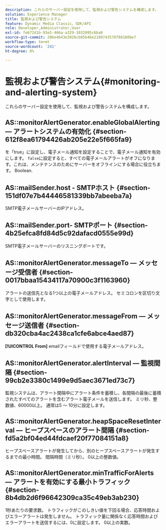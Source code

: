 ```yaml
---
description: これらのサーバー設定を使用して、監視および警告システムを構成します。
solution: Experience Manager
title: 監視および警告システム
feature: Dynamic Media Classic、SDK/API
role: Developer,Administrator,User
exl-id: fe672d1b-93e5-466a-a329-3032095c6ba8
source-git-commit: 206e4643e3926cb85b4be2189743578f88180be7
workflow-type: tm+mt
source-wordcount: '241'
ht-degree: 0%

---
```


# 監視および警告システム{#monitoring-and-alerting-system}

これらのサーバー設定を使用して、監視および警告システムを構成します。

## AS::monitorAlertGenerator.enableGlobalAlerting — アラートシステムの有効化 {#section-612f8ea61794426ab205e22e5f665fa9}

を「true」に設定し、電子メール通知を設定することで、電子メール通知を有効にします。 `false`に設定すると、すべての電子メールアラートがオフになります。これは、メンテナンスのためにサーバーをオフラインにする場合に役立ちます。 Boolean.

## AS::mailSender.host - SMTPホスト {#section-151df07e7b44446581339bb7abeeba7a}

SMTP電子メールサーバーのIPアドレス。

## AS::mailSender.port- SMTPポート {#section-4b25efca8fd84d5c92dafacd0555e99d}

SMTP電子メールサーバーのリスニングポートです。

## AS::monitorAlertGenerator.messageTo — メッセージ受信者 {#section-0017bbaa15434117a70900c3f1163960}

アラートの送信先となる1つ以上の電子メールアドレス。 セミコロンを区切り文字として使用します。

## AS::monitorAlertGenerator.messageFrom — メッセージ送信者 {#section-db320cba4ac2438ca1cfe6abce4aed87}

**[!UICONTROL From]** emailフィールドで使用する電子メールアドレス。

## AS::monitorAlertGenerator.alertInterval — 監視間隔 {#section-99cb2e3380c1499e9d5aec3671ed73c7}

監視システムは、アラート間隔中にアラート条件を蓄積し、各間隔の最後に蓄積されたすべてのアラートを含むアラート電子メールを送信します。 ミリ秒、整数値、60000以上。 通常は5 ～ 10分に設定します。

## AS::monitorAlertGenerator.heapSpaceResetInterval — ヒープスペースのアラート間隔 {#section-fd5a2bf04ed44fdcaef20f77084151a8}

ヒープスペースアラートが発生してから、別のヒープスペースアラートが発生するまでの最小時間。 間隔時間（ミリ秒）。 0以上の整数値。

## AS::monitorAlertGenerator.minTrafficForAlerts — アラートを有効にする最小トラフィック {#section-8b4db2d6f96642309ca35c49eb3ab230}

1秒あたりの要求数。 トラフィックがこのしきい値を下回る場合、応答時間およびエラーアラートは発生しません。 トラフィック量に関係なく応答時間およびエラーアラートを送信するには、0に設定します。 0以上の実数。
